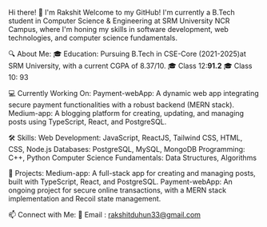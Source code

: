 Hi there! 👋 I'm Rakshit
Welcome to my GitHub! I'm currently a B.Tech student in Computer Science & Engineering at SRM University NCR Campus, where I'm honing my skills in software development, web technologies, and computer science fundamentals.

🔍 About Me:
🎓 Education: Pursuing B.Tech in CSE-Core (2021-2025)at SRM University, with a current CGPA of 8.37/10.
🎓 Class 12:**91.2**
🎓 Class 10: 93

💻 Currently Working On:
Payment-webApp: A dynamic web app integrating secure payment functionalities with a robust backend (MERN stack).
Medium-app: A blogging platform for creating, updating, and managing posts using TypeScript, React, and PostgreSQL.

🛠️ Skills:
Web Development: JavaScript, ReactJS, Tailwind CSS, HTML, CSS, Node.js
Databases: PostgreSQL, MySQL, MongoDB
Programming: C++, Python
Computer Science Fundamentals: Data Structures, Algorithms

🚀 Projects:
Medium-app: A full-stack app for creating and managing posts, built with TypeScript, React, and PostgreSQL.
Payment-webApp: An ongoing project for secure online transactions, with a MERN stack implementation and Recoil state management.

📫 Connect with Me:
📧 Email : rakshitduhun33@gmail.com
